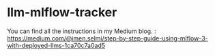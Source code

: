 # llm-mlflow-tracker
You can find all the instructions in my Medium blog. : https://medium.com/@imen.selmi/step-by-step-guide-using-mlflow-3-with-deployed-llms-1ca70c7a0ad5
